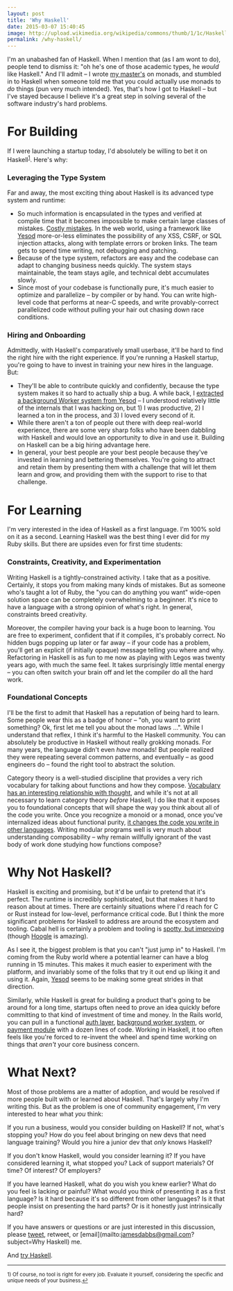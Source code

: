 ```yaml
---
layout: post
title: 'Why Haskell'
date: 2015-03-07 15:40:45
image: http://upload.wikimedia.org/wikipedia/commons/thumb/1/1c/Haskell-Logo.svg/2000px-Haskell-Logo.svg.png
permalink: /why-haskell/
---
```

I'm an unabashed fan of Haskell. When I mention that (as I am wont to do), people tend to dismiss it: "oh he's one of those academic types, he _would_ like Haskell." And I'll admit – I wrote [my master's](http://dml.cz/bitstream/handle/10338.dmlcz/141613/CommentatMathUnivCarolRetro_52-2011-3_9.pdf) on monads, and stumbled in to Haskell when someone told me that you could actually use monads to _do_ things (pun very much intended). Yes, that's how I got to Haskell – but I've stayed because I believe it's a great step in solving several of the software industry's hard problems.

# For Building

If I were launching a startup today, I'd absolutely be willing to bet it on Haskell<sup><a href="#fn1" id="ref1">1</a></sup>. Here's why:

### Leveraging the Type System

Far and away, the most exciting thing about Haskell is its advanced type system and runtime:

* So much information is encapsulated in the types and verified at compile time that it becomes impossible to make certain large classes of mistakes. [Costly mistakes](http://www.infoq.com/presentations/Null-References-The-Billion-Dollar-Mistake-Tony-Hoare). In the web world, using a framework like [Yesod](http://www.yesodweb.com/page/about) more-or-less eliminates the possibility of any XSS, CSRF, or SQL injection attacks, along with template errors or broken links. The team gets to spend time writing, not debugging and patching.
* Because of the type system, refactors are easy and the codebase can adapt to changing business needs quickly. The system stays maintainable, the team stays agile, and technical debt accumulates slowly.
* Since most of your codebase is functionally pure, it's much easier to optimize and parallelize – by compiler or by hand. You can write high-level code that performs at near-C speeds, and write provably-correct parallelized code without pulling your hair out chasing down race conditions.

### Hiring and Onboarding

Admittedly, with Haskell's comparatively small userbase, it'll be hard to find the right hire with the right experience. If you're running a Haskell startup, you're going to have to invest in training your new hires in the language. But:

* They'll be able to contribute quickly and confidently, because the type system makes it so hard to actually ship a bug. A while back, I [extracted a background Worker system from Yesod](/resquing-yesod/) – I understood relatively little of the internals that I was hacking on, but 1) I was productive, 2) I learned a ton in the process, and 3) I loved every second of it.
* While there aren't a ton of people out there with deep real-world experience, there are some very sharp folks who have been dabbling with Haskell and would love an opportunity to dive in and use it. Building on Haskell can be a big hiring advantage here.
* In general, your best people are your best people because they've invested in learning and bettering themselves. You're going to attract and retain them by presenting them with a challenge that will let them learn and grow, and providing them with the support to rise to that challenge.

# For Learning

I'm very interested in the idea of Haskell as a first language. I'm 100% sold on it as a second. Learning Haskell was the best thing I ever did for my Ruby skills. But there are upsides even for first time students:

### Constraints, Creativity, and Experimentation

Writing Haskell is a tightly-constrained activity. I take that as a positive. Certainly, it stops you from making many kinds of mistakes. But as someone who's taught a lot of Ruby, the "you can do anything you want" wide-open solution space can be completely overwhelming to a beginner. It's nice to have a language with a strong opinion of what's right. In general, constraints breed creativity.

Moreover, the compiler having your back is a huge boon to learning. You are free to experiment, confident that if it compiles, it's probably correct. No hidden bugs popping up later or far away – if your code has a problem, you'll get an explicit (if initially opaque) message telling you where and why. Refactoring in Haskell is as fun to me now as playing with Legos was twenty years ago, with much the same feel. It takes surprisingly little mental energy – you can often switch your brain off and let the compiler do all the hard work.

### Foundational Concepts

I'll be the first to admit that Haskell has a reputation of being hard to learn. Some people wear this as a badge of honor – "oh, you want to print something? Ok, first let me tell you about the monad laws …". While I understand that reflex, I think it's harmful to the Haskell community. You can absolutely be productive in Haskell without really grokking monads. For many years, the language didn't even _have_ monads! But people realized they were repeating several common patterns, and eventually – as good engineers do – found the right tool to abstract the solution.

Category theory is a well-studied discipline that provides a very rich vocabulary for talking about functions and how they compose. [Vocabulary has an interesting relationship with thought](http://www.radiolab.org/story/91725-words/), and while it's not at all necessary to learn category theory _before_ Haskell, I do like that it exposes you to foundational concepts that will shape the way you think about all of the code you write. Once you recognize a monoid or a monad, once you've internalized ideas about functional purity, [it changes the code you write in other languages](http://awardwinningfjords.com/2015/03/03/my-weird-ruby.html). Writing modular programs well is very much about understanding composability – why remain willfully ignorant of the vast body of work done studying how functions compose?

# Why Not Haskell?

Haskell is exciting and promising, but it'd be unfair to pretend that it's perfect. The runtime is incredibly sophisticated, but that makes it hard to reason about at times. There are certainly situations where I'd reach for C or Rust instead for low-level, performance critical code. But I think the more significant problems for Haskell to address are around the ecosystem and tooling. Cabal hell is certainly a problem and tooling is [spotty, but improving](http://www.yesodweb.com/blog/2014/11/case-for-curation) (though [Hoogle](https://www.haskell.org/hoogle/?hoogle=%28a+-%3E+b%29+-%3E+%5ba%5d+-%3E+%5bb%5d) is amazing).

As I see it, the biggest problem is that you can't "just jump in" to Haskell. I'm coming from the Ruby world where a potential learner can have a blog running in 15 minutes. This makes it much easier to experiment with the platform, and invariably some of the folks that try it out end up liking it and using it. Again, [Yesod](http://www.yesodweb.com/) seems to be making some great strides in that direction.

Similarly, while Haskell is great for building a product that's going to be around for a long time, startups often need to prove an idea quickly before committing to that kind of investment of time and money. In the Rails world, you can pull in a functional [auth layer](https://github.com/plataformatec/devise), [background worker system](http://sidekiq.org), or [payment module](https://github.com/peterkeen/payola) with a dozen lines of code. Working in Haskell, it too often feels like you're forced to re-invent the wheel and spend time working on things that _aren't_ your core business concern.

# What Next?

Most of those problems are a matter of adoption, and would be resolved if more people built with or learned about Haskell. That's largely why I'm writing this. But as the problem is one of community engagement, I'm very interested to hear what _you_ think:

If you run a business, would you consider building on Haskell? If not, what's stopping you? How do you feel about bringing on new devs that need language training? Would you hire a junior dev that _only_ knows Haskell?

If you don't know Haskell, would you consider learning it? If you have considered learning it, what stopped you? Lack of support materials? Of time? Of interest? Of employers?

If you have learned Haskell, what do you wish you knew earlier? What do you feel is lacking or painful? What would you think of presenting it as a first language? Is it hard because it's so different from other languages? Is it that people insist on presenting the hard parts? Or is it honestly just intrinsically hard?

If you have answers or questions or are just interested in this discussion, please [tweet](https://twitter.com/jamesdabbs), retweet, or [email](mailto:jamesdabbs@gmail.com?subject=Why Haskell) me.

And [try Haskell](https://www.haskell.org/).

---

<sup id="fn1">1) Of course, no tool is right for every job. Evaluate it yourself, considering the specific and unique needs of your business.<a href="#ref1">↩</a></sup>
